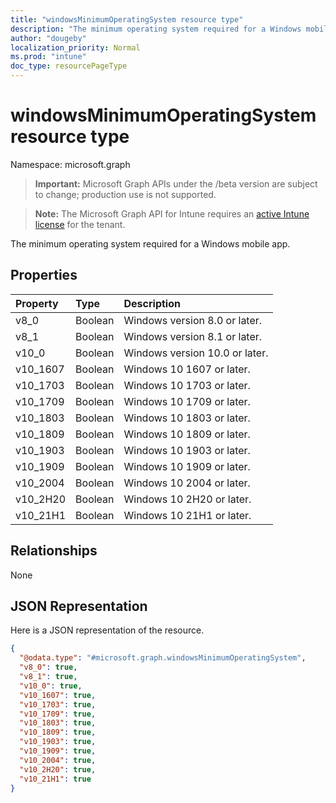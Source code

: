 ```yaml
---
title: "windowsMinimumOperatingSystem resource type"
description: "The minimum operating system required for a Windows mobile app."
author: "dougeby"
localization_priority: Normal
ms.prod: "intune"
doc_type: resourcePageType
---
```


# windowsMinimumOperatingSystem resource type

Namespace: microsoft.graph

> **Important:** Microsoft Graph APIs under the /beta version are subject to change; production use is not supported.

> **Note:** The Microsoft Graph API for Intune requires an [active Intune license](https://go.microsoft.com/fwlink/?linkid=839381) for the tenant.

The minimum operating system required for a Windows mobile app.

## Properties
|Property|Type|Description|
|:---|:---|:---|
|v8_0|Boolean|Windows version 8.0 or later.|
|v8_1|Boolean|Windows version 8.1 or later.|
|v10_0|Boolean|Windows version 10.0 or later.|
|v10_1607|Boolean|Windows 10 1607 or later.|
|v10_1703|Boolean|Windows 10 1703 or later.|
|v10_1709|Boolean|Windows 10 1709 or later.|
|v10_1803|Boolean|Windows 10 1803 or later.|
|v10_1809|Boolean|Windows 10 1809 or later.|
|v10_1903|Boolean|Windows 10 1903 or later.|
|v10_1909|Boolean|Windows 10 1909 or later.|
|v10_2004|Boolean|Windows 10 2004 or later.|
|v10_2H20|Boolean|Windows 10 2H20 or later.|
|v10_21H1|Boolean|Windows 10 21H1 or later.|

## Relationships
None

## JSON Representation
Here is a JSON representation of the resource.
<!-- {
  "blockType": "resource",
  "@odata.type": "microsoft.graph.windowsMinimumOperatingSystem"
}
-->
``` json
{
  "@odata.type": "#microsoft.graph.windowsMinimumOperatingSystem",
  "v8_0": true,
  "v8_1": true,
  "v10_0": true,
  "v10_1607": true,
  "v10_1703": true,
  "v10_1709": true,
  "v10_1803": true,
  "v10_1809": true,
  "v10_1903": true,
  "v10_1909": true,
  "v10_2004": true,
  "v10_2H20": true,
  "v10_21H1": true
}
```



